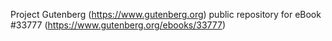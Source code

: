 Project Gutenberg (https://www.gutenberg.org) public repository for eBook #33777 (https://www.gutenberg.org/ebooks/33777)
